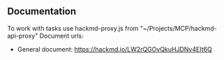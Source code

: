 ## Documentation
To work with tasks use hackmd-proxy.js from "~/Projects/MCP/hackmd-api-proxy"
Document urls:
- General document: https://hackmd.io/LW2rQGOvQkuHJDNv4EIt6Q